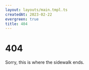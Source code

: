 ```yaml
---
layout: layouts/main.tmpl.ts
createdAt: 2023-02-22
evergreen: true
title: 404
---
```

# 404

Sorry, this is where the sidewalk ends.